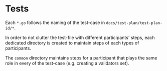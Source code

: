 # Tests

Each `*.go` follows the naming of the test-case in `docs/test-plan/test-plan-id/*`. 

In order to not clutter the test-file with different participants' steps, each dedicated directory is created to 
maintain steps of each types of participants. 

The `common` directory maintains steps for a participant that plays the same role in every of the test-case (e.g. creating a validators set).